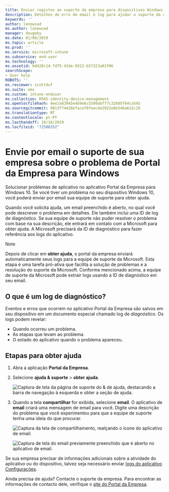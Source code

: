 ```yaml
---
title: Enviar registos ao suporte da empresa para dispositivos Windows 10 | Documentos da Microsoft
description: Detalhes de erro de email e log para ajudar o suporte da empresa a corrigir problemas do aplicativo
keywords: ''
author: lenewsad
ms.author: lanewsad
manager: dougeby
ms.date: 01/09/2019
ms.topic: article
ms.prod: ''
ms.service: microsoft-intune
ms.subservice: end-user
ms.technology: ''
ms.assetid: bd428c14-7d75-42de-9322-b57323a01f06
searchScope:
- User help
ROBOTS: ''
ms.reviewer: scottduf
ms.suite: ems
ms.custom: intune-enduser
ms.collection: M365-identity-device-management
ms.openlocfilehash: 4ee2a83945e4b9e6c5509abff7c32605f64ca545
ms.sourcegitcommit: 9013f7442bbface78feecde2922e8e546a622c16
ms.translationtype: MT
ms.contentlocale: pt-PT
ms.lasthandoff: 10/16/2019
ms.locfileid: "72508352"
---
```

# <a name="email-your-company-support-about-problem-from-company-portal-for-windows"></a>Envie por email o suporte de sua empresa sobre o problema de Portal da Empresa para Windows

Solucionar problemas de aplicativo no aplicativo Portal da Empresa para Windows 10. Se você tiver um problema no seu dispositivo Windows 10, você poderá enviar por email sua equipe de suporte para obter ajuda. 

Quando você solicita ajuda, um email preenchido é aberto, no qual você pode descrever o problema em detalhes. Ele também inclui uma ID de log de diagnóstico. Se sua equipe de suporte não puder resolver o problema com base na sua descrição, ele entrará em contato com a Microsoft para obter ajuda. A Microsoft precisará da ID de diagnóstico para fazer referência aos logs do aplicativo.   


> [!Note]
> Depois de clicar em **obter ajuda**, o portal da empresa enviará automaticamente seus logs para a equipe de suporte da Microsoft. Esta etapa é uma tarefa pró-ativa que facilita a solução de problemas e a resolução do suporte da Microsoft. Conforme mencionado acima, a equipe de suporte da Microsoft pode extrair logs usando a ID de diagnóstico em seu email.  

## <a name="what-is-a-diagnostic-log"></a>O que é um log de diagnóstico?

Eventos e erros que ocorrem no aplicativo Portal da Empresa são salvos em seu dispositivo em um documento especial chamado log de _diagnóstico_. Os logs podem revelar:  
* Quando ocorreu um problema.  
* As etapas que levam ao problema.  
* O estado do aplicativo quando o problema apareceu.   

## <a name="steps-to-get-help"></a>Etapas para obter ajuda  

1. Abra a aplicação **Portal da Empresa**.
2. Selecione **ajuda & suporte** > **obter ajuda**.  

   ![Captura de tela da página de suporte do & de ajuda, destacando a barra de navegação à esquerda e obter a seção de ajuda.](./media/1812_UCP_Help_Support_Get_Help_Logs.png)    

3. Quando a tela **compartilhar** for exibida, selecione **email**. O aplicativo de **email** criará uma mensagem de email para você. Digite uma descrição do problema que você experimentou para que a equipe de suporte tenha uma ideia do que procurar.  

   ![Captura da tela de compartilhamento, realçando o ícone do aplicativo de email.](./media/1811_Mail_Logs_Windows_CPapp.png)  


   ![Captura de tela do email previamente preenchido que é aberto no aplicativo de email.](./media/1811_Get_Help_Email_Windows_CPapp.png)  

Se sua empresa precisar de informações adicionais sobre a atividade do aplicativo ou do dispositivo, talvez seja necessário enviar [logs do aplicativo Configurações](send-logs-to-your-it-admin-settings-windows.md).  

Ainda precisa de ajuda? Contacte o suporte da empresa. Para encontrar as informações de contacto dele, verifique o [site do Portal da Empresa](https://go.microsoft.com/fwlink/?linkid=2010980).  
